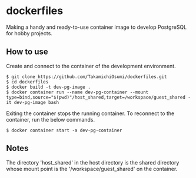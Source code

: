 # dockerfiles

Making a handy and ready-to-use container image to develop PostgreSQL for hobby projects.

## How to use

Create and connect to the container of the development environment.

```console
$ git clone https://github.com/TakamichiOsumi/dockerfiles.git
$ cd dockerfiles
$ docker build -t dev-pg-image .
$ docker container run --name dev-pg-container --mount type=bind,source="$(pwd)"/host_shared,target=/workspace/guest_shared -it dev-pg-image bash
```

Exiting the container stops the running container. To reconnect to the container, run the below commands.
```console
$ docker container start -a dev-pg-container
```

## Notes

The directory 'host_shared' in the host directory is the shared directory whose mount point is the '/workspace/guest_shared' on the container.
